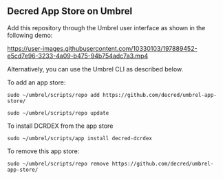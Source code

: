 ## Decred App Store on Umbrel

Add this repository through the Umbrel user interface as shown in the following demo:

https://user-images.githubusercontent.com/10330103/197889452-e5cd7e96-3233-4a09-b475-94b754adc7a3.mp4


Alternatively, you can use the Umbrel CLI as described below.

To add an app store:
```
sudo ~/umbrel/scripts/repo add https://github.com/decred/umbrel-app-store/

sudo ~/umbrel/scripts/repo update
```

To install DCRDEX from the app store
```
sudo ~/umbrel/scripts/app install decred-dcrdex
```

To remove this app store:
```
sudo ~/umbrel/scripts/repo remove https://github.com/decred/umbrel-app-store/
```
